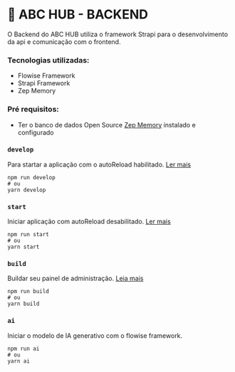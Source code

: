 
# 🚀 ABC HUB - BACKEND

O Backend do ABC HUB utiliza o framework Strapi para o desenvolvimento da api e comunicação com o frontend.

### Tecnologias utilizadas:

 - Flowise Framework
 - Strapi Framework
 - Zep Memory

### Pré requisitos:

 - Ter o banco de dados Open Source [Zep Memory](https://github.com/getzep/zep) instalado e configurado

### `develop`

Para startar a aplicação com o autoReload habilitado. [Ler mais](https://docs.strapi.io/dev-docs/cli#strapi-develop)

```
npm run develop
# ou
yarn develop
```

### `start`

Iniciar aplicação com autoReload desabilitado. [Ler mais](https://docs.strapi.io/dev-docs/cli#strapi-start)

```
npm run start
# ou
yarn start
```

### `build`

Buildar seu painel de administração. [Leia mais](https://docs.strapi.io/dev-docs/cli#strapi-build)

```
npm run build
# ou
yarn build
```
### `ai`

Iniciar o modelo de IA generativo com o flowise framework.

```
npm run ai
# ou
yarn ai
```
